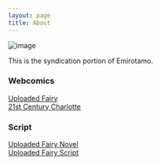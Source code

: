 ```yaml
---
layout: page
title: About
---
```

![image](https://github.com/LWFlouisa/SRWeaverEmirotamo/blob/main/images/tumblr_569a0d396523db17f2b1311d16ed963d_4ec9e045_1280.jpg?raw=true)

This is the syndication portion of Emirotamo.

### Webcomics
[Uploaded Fairy](http://uploadedfairy.thecomicseries.com/comics/)<br />
[21st Century Charlotte](https://21stcenturycharlotte.thecomicseries.com/comics/first/)

### Script
[Uploaded Fairy Novel](http://uploadedfairy.thecomicseries.com/audiodrama/)<br />
[Uploaded Fairy Script](http://uploadedfairy.thecomicseries.com/Script/)
